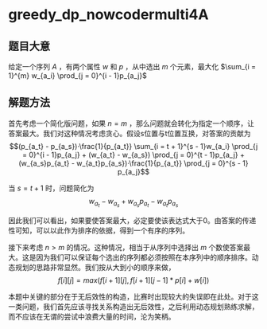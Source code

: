 # greedy_dp_nowcodermulti4A

## 题目大意

给定一个序列 $A$ ，有两个属性 $w$ 和 $p$ ，从中选出 $m$ 个元素，最大化 $\sum_{i = 1}^{m} w_{a_i} \prod_{j = 0}^{i - 1}p_{a_j}$

## 解题方法

首先考虑一个简化版问题，如果 $n = m$ ，那么问题就会转化为指定一个顺序，让答案最大。我们对这种情况考虑贪心。假设s位置与t位置互换，对答案的贡献为 $$(p_{a_t} - p_{a_s})·\frac{1}{p_{a_t}} \sum_{i = t + 1}^{s - 1}w_{a_i} \prod_{j = 0}^{i - 1}p_{a_j} + (w_{a_t} - w_{a_s}) \prod_{j = 0}^{t - 1}p_{a_j} + (w_{a_s}p_{a_t} - w_{a_t}p_{a_s})·\frac{1}{p_{a_t}} \prod_{j = 0}^{s - 1} p_{a_j}$$

当 $s = t + 1$ 时，问题简化为 $$w_{a_t} - w_{a_s} + w_{a_s}p_{a_t} - w_{a_t}p_{a_s}$$

因此我们可以看出，如果要使答案最大，必定要使该表达式大于0。由答案的传递性可知，可以以此作为排序的依据，得到一个有序的序列。

接下来考虑 $n > m$ 的情况。这种情况，相当于从序列中选择出 $m$ 个数使答案最大。这是因为我们可以保证每个选出的序列都必须按照在本序列中的顺序排序。动态规划的思路非常显然。我们按从大到小的顺序来做， $$f[i][j] = max(f[i + 1][j], f[i + 1][j - 1] * p[i] + w[i])$$

本题中关键的部分在于无后效性的构造，比赛时出现较大的失误即在此处。对于这一类问题，我们首先应该寻找关系构造出无后效性，之后利用动态规划熟练求解，而不应该在无谓的尝试中浪费大量的时间，沦为笑柄。
